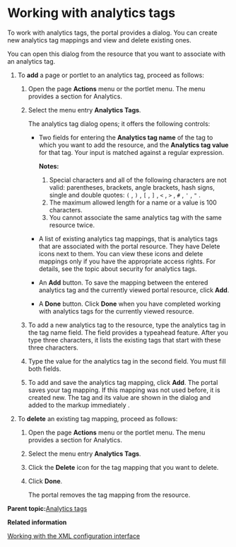 # Working with analytics tags

To work with analytics tags, the portal provides a dialog. You can create new analytics tag mappings and view and delete existing ones.

You can open this dialog from the resource that you want to associate with an analytics tag.

1.  To **add** a page or portlet to an analytics tag, proceed as follows:

    1.  Open the page **Actions** menu or the portlet menu. The menu provides a section for Analytics.

    2.  Select the menu entry **Analytics Tags**.

        The analytics tag dialog opens; it offers the following controls:

        -   Two fields for entering the **Analytics tag name** of the tag to which you want to add the resource, and the **Analytics tag value** for that tag. Your input is matched against a regular expression.

            **Notes:**

            1.  Special characters and all of the following characters are not valid: parentheses, brackets, angle brackets, hash signs, single and double quotes: `(` , `)` , `[` , `]` , `<` , `>` , `#` , `'` , `"` .
            2.  The maximum allowed length for a name or a value is 100 characters.
            3.  You cannot associate the same analytics tag with the same resource twice.
        -   A list of existing analytics tag mappings, that is analytics tags that are associated with the portal resource. They have Delete icons next to them. You can view these icons and delete mappings only if you have the appropriate access rights. For details, see the topic about security for analytics tags.
        -   An **Add** button. To save the mapping between the entered analytics tag and the currently viewed portal resource, click **Add**.
        -   A **Done** button. Click **Done** when you have completed working with analytics tags for the currently viewed resource.
    3.  To add a new analytics tag to the resource, type the analytics tag in the tag name field. The field provides a typeahead feature. After you type three characters, it lists the existing tags that start with these three characters.

    4.  Type the value for the analytics tag in the second field. You must fill both fields.

    5.  To add and save the analytics tag mapping, click **Add**. The portal saves your tag mapping. If this mapping was not used before, it is created new. The tag and its value are shown in the dialog and added to the markup immediately .

2.  To **delete** an existing tag mapping, proceed as follows:

    1.  Open the page **Actions** menu or the portlet menu. The menu provides a section for Analytics.

    2.  Select the menu entry **Analytics Tags**.

    3.  Click the **Delete** icon for the tag mapping that you want to delete.

    4.  Click **Done**.

        The portal removes the tag mapping from the resource.


**Parent topic:**[Analytics tags](../admin-system/sa_asa_anal_tags.md)

**Related information**  


[Working with the XML configuration interface](../admin-system/adxmltsk.md)

